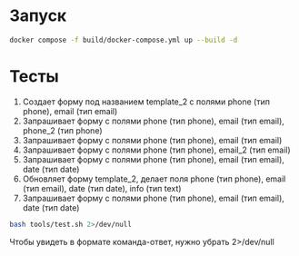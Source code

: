# Запуск

```bash
docker compose -f build/docker-compose.yml up --build -d
```

# Тесты


1. Создает форму под названием template_2 с полями phone (тип phone), email (тип email)
2. Запрашивает форму с полями phone (тип phone), email (тип email), phone_2 (тип phone)
3. Запрашивает форму с полями phone (тип phone), email (тип email)
4. Запрашивает форму с полями phone (тип phone), email_2 (тип email)
5. Запрашивает форму с полями phone (тип phone), email (тип email),  date (тип date)
6. Обновляет форму template_2, делает поля phone (тип phone), email (тип email),  date (тип date), info (тип text)
7. Запрашивает форму с полями phone (тип phone), email (тип email),  date (тип date)


```bash
bash tools/test.sh 2>/dev/null
```

Чтобы увидеть в формате команда-ответ, нужно убрать 2>/dev/null
